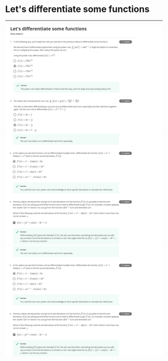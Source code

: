 # Let's differentiate some functions
---
<img src="../Images/Qz3_im1.jpg">
<img src="../Images/Qz3_im2.jpg">
<img src="../Images/Qz3_im2.jpg">
